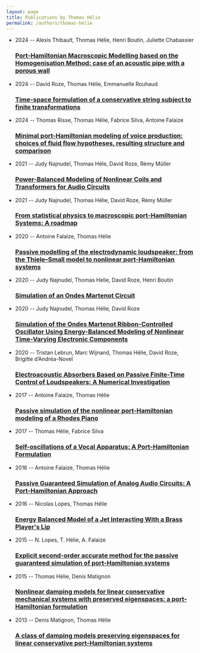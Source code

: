 ```yaml
---
layout: page
title: Publications by Thomas Hélie
permalink: /authors/thomas-helie
---
```


<ul class="post-list">
<li><span class='post-meta'>2024 -- Alexis Thibault, Thomas Hélie, Henri Boutin, Juliette Chabassier</span><h3><a class='post-link' href="{{ site.baseurl }}/port-hamiltonian-macroscopic-modelling-based-on-the-homogenisation-method-case-of-an-acoustic-pipe-with-a-porous-wall">Port-Hamiltonian Macroscopic Modelling based on the Homogenisation Method: case of an acoustic pipe with a porous wall</a></h3></li>
<li><span class='post-meta'>2024 -- David Roze, Thomas Hélie, Emmanuelle Rouhaud</span><h3><a class='post-link' href="{{ site.baseurl }}/time-space-formulation-of-a-conservative-string-subject-to-finite-transformations">Time-space formulation of a conservative string subject to finite transformations</a></h3></li>
<li><span class='post-meta'>2024 -- Thomas Risse, Thomas Hélie, Fabrice Silva, Antoine Falaize</span><h3><a class='post-link' href="{{ site.baseurl }}/minimal-port-hamiltonian-modeling-of-voice-production-choices-of-fluid-flow-hypotheses-resulting-structure-and-comparison">Minimal port-Hamiltonian modeling of voice production: choices of fluid flow hypotheses, resulting structure and comparison</a></h3></li>
<li><span class='post-meta'>2021 -- Judy Najnudel, Thomas Héle, David Roze, Rémy Müller</span><h3><a class='post-link' href="{{ site.baseurl }}/power-balanced-modeling-of-nonlinear-coils-and-transformers-for-audio-circuits">Power-Balanced Modeling of Nonlinear Coils and Transformers for Audio Circuits</a></h3></li>
<li><span class='post-meta'>2021 -- Judy Najnudel, Thomas Hélie, David Roze, Rémy Müller</span><h3><a class='post-link' href="{{ site.baseurl }}/from-statistical-physics-to-macroscopic-port-hamiltonian-systems-a-roadmap">From statistical physics to macroscopic port-Hamiltonian Systems: A roadmap</a></h3></li>
<li><span class='post-meta'>2020 -- Antoine Falaize, Thomas Hélie</span><h3><a class='post-link' href="{{ site.baseurl }}/passive-modelling-of-the-electrodynamic-loudspeaker-from-the-thiele-small-model-to-nonlinear-port-hamiltonian-systems">Passive modelling of the electrodynamic loudspeaker: from the Thiele–Small model to nonlinear port-Hamiltonian systems</a></h3></li>
<li><span class='post-meta'>2020 -- Judy Najnudel, Thomas Helie, David Roze, Henri Boutin</span><h3><a class='post-link' href="{{ site.baseurl }}/simulation-of-an-ondes-martenot-circuit">Simulation of an Ondes Martenot Circuit</a></h3></li>
<li><span class='post-meta'>2020 -- Judy Najnudel, Thomas Hélie, David Roze</span><h3><a class='post-link' href="{{ site.baseurl }}/simulation-of-the-ondes-martenot-ribbon-controlled-oscillator-using-energy-balanced-modeling-of-nonlinear-time-varying-electronic-components">Simulation of the Ondes Martenot Ribbon-Controlled Oscillator Using Energy-Balanced Modeling of Nonlinear Time-Varying Electronic Components</a></h3></li>
<li><span class='post-meta'>2020 -- Tristan Lebrun, Marc Wijnand, Thomas Hélie, David Roze, Brigitte d’Andréa-Novel</span><h3><a class='post-link' href="{{ site.baseurl }}/electroacoustic-absorbers-based-on-passive-finite-time-control-of-loudspeakers-a-numerical-investigation">Electroacoustic Absorbers Based on Passive Finite-Time Control of Loudspeakers: A Numerical Investigation</a></h3></li>
<li><span class='post-meta'>2017 -- Antoine Falaize, Thomas Hélie</span><h3><a class='post-link' href="{{ site.baseurl }}/passive-simulation-of-the-nonlinear-port-hamiltonian-modeling-of-a-rhodes-piano">Passive simulation of the nonlinear port-Hamiltonian modeling of a Rhodes Piano</a></h3></li>
<li><span class='post-meta'>2017 -- Thomas Hélie, Fabrice Silva</span><h3><a class='post-link' href="{{ site.baseurl }}/self-oscillations-of-a-vocal-apparatus-a-port-hamiltonian-formulation">Self-oscillations of a Vocal Apparatus: A Port-Hamiltonian Formulation</a></h3></li>
<li><span class='post-meta'>2016 -- Antoine Falaize, Thomas Hélie</span><h3><a class='post-link' href="{{ site.baseurl }}/passive-guaranteed-simulation-of-analog-audio-circuits-a-port-hamiltonian-approach">Passive Guaranteed Simulation of Analog Audio Circuits: A Port-Hamiltonian Approach</a></h3></li>
<li><span class='post-meta'>2016 -- Nicolas Lopes, Thomas Hélie</span><h3><a class='post-link' href="{{ site.baseurl }}/energy-balanced-model-of-a-jet-interacting-with-a-brass-player-s-lip">Energy Balanced Model of a Jet Interacting With a Brass Player's Lip</a></h3></li>
<li><span class='post-meta'>2015 -- N. Lopes, T. Hélie, A. Falaize</span><h3><a class='post-link' href="{{ site.baseurl }}/explicit-second-order-accurate-method-for-the-passive-guaranteed-simulation-of-port-hamiltonian-systems">Explicit second-order accurate method for the passive guaranteed simulation of port-Hamiltonian systems</a></h3></li>
<li><span class='post-meta'>2015 -- Thomas Hélie, Denis Matignon</span><h3><a class='post-link' href="{{ site.baseurl }}/nonlinear-damping-models-for-linear-conservative-mechanical-systems-with-preserved-eigenspaces-a-port-hamiltonian-formulation">Nonlinear damping models for linear conservative mechanical systems with preserved eigenspaces: a port-Hamiltonian formulation</a></h3></li>
<li><span class='post-meta'>2013 -- Denis Matignon, Thomas Hélie</span><h3><a class='post-link' href="{{ site.baseurl }}/a-class-of-damping-models-preserving-eigenspaces-for-linear-conservative-port-hamiltonian-systems">A class of damping models preserving eigenspaces for linear conservative port-Hamiltonian systems</a></h3></li>

</ul>
